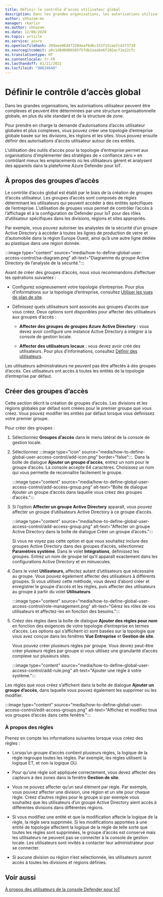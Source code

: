 ```yaml
---
title: Définir le contrôle d’accès utilisateur global
description: Dans les grandes organisations, les autorisations utilisateur peuvent être complexes et peuvent être déterminées par une structure organisationnelle globale, en plus du site standard et de la structure de zone.
author: shhazam-ms
manager: rkarlin
ms.author: shhazam
ms.date: 12/08/2020
ms.topic: article
ms.service: azure
ms.openlocfilehash: 399eee06d472204eaf6dbc333f15cee7c4373739
ms.sourcegitcommit: a0c1d0d0906585f5fdb2aaabe6f202acf2e22cfc
ms.translationtype: HT
ms.contentlocale: fr-FR
ms.lasthandoff: 01/21/2021
ms.locfileid: "98624640"
---
```

# <a name="define-global-access-control"></a>Définir le contrôle d’accès global

Dans les grandes organisations, les autorisations utilisateur peuvent être complexes et peuvent être déterminées par une structure organisationnelle globale, en plus du site standard et de la structure de zone.

Pour prendre en charge la demande d’autorisations d’accès utilisateur globales et plus complexes, vous pouvez créer une topologie d’entreprise globale basée sur les divisions, les régions et les sites. Vous pouvez ensuite définir des autorisations d’accès utilisateur autour de ces entités.

L’utilisation des outils d’accès pour la topologie d’entreprise permet aux organisations d’implémenter des stratégies de « confiance zéro » en contrôlant mieux les emplacements où les utilisateurs gèrent et analysent des appareils dans la plateforme Azure Defender pour IoT.

## <a name="about-access-groups"></a>À propos des groupes d’accès

Le contrôle d’accès global est établi par le biais de la création de groupes d’accès utilisateur. Les groupes d’accès sont composés de règles déterminant les utilisateurs qui peuvent accéder à des entités spécifiques de l’entreprise. L’utilisation de groupes vous permet de contrôler l’accès à l’affichage et à la configuration de Defender pour IoT pour des rôles d’utilisateur spécifiques dans les divisions, régions et sites appropriés.

Par exemple, vous pouvez autoriser les analystes de la sécurité d’un groupe Active Directory à accéder à toutes les lignes de production de verre et d’automobile dans la région Europe Ouest, ainsi qu’à une autre ligne dédiée au plastique dans une région donnée.

:::image type="content" source="media/how-to-define-global-user-access-control/sa-diagram.png" alt-text="Diagramme du groupe Active Directory de l’analyste de la sécurité.":::

Avant de créer des groupes d’accès, nous vous recommandons d’effectuer les opérations suivantes :

- Configurez soigneusement votre topologie d’entreprise. Pour plus d’informations sur la topologie d’entreprise, consultez [Utiliser les vues de plan de site](how-to-gain-insight-into-global-regional-and-local-threats.md#work-with-site-map-views).

- Définissez quels utilisateurs sont associés aux groupes d’accès que vous créez. Deux options sont disponibles pour affecter des utilisateurs aux groupes d’accès :

  - **Affecter des groupes de groupes Azure Active Directory** : vous devez avoir configuré une instance Active Directory à intégrer à la console de gestion locale.
  
  - **Affecter des utilisateurs locaux** : vous devez avoir créé des utilisateurs. Pour plus d’informations, consultez [Définir des utilisateurs](how-to-create-and-manage-users.md#define-users).

Les utilisateurs administrateurs ne peuvent pas être affectés à des groupes d’accès. Ces utilisateurs ont accès à toutes les entités de la topologie d’entreprise par défaut.

## <a name="create-access-groups"></a>Créer des groupes d’accès

Cette section décrit la création de groupes d’accès. Les divisions et les régions globales par défaut sont créées pour le premier groupe que vous créez. Vous pouvez modifier les entités par défaut lorsque vous définissez votre premier groupe.

Pour créer des groupes :

1. Sélectionnez **Groupes d’accès** dans le menu latéral de la console de gestion locale.

2. Sélectionnez :::image type="icon" source="media/how-to-define-global-user-access-control/add-icon.png" border="false":::. Dans la boîte de dialogue **Ajouter un groupe d’accès**, entrez un nom pour le groupe d’accès. La console accepte 64 caractères. Choisissez un nom qui vous permette de reconnaître facilement le groupe.

   :::image type="content" source="media/how-to-define-global-user-access-control/add-access-group.png" alt-text="Boîte de dialogue Ajouter un groupe d’accès dans laquelle vous créez des groupes d’accès.":::

3. Si l’option **Affecter un groupe Active Directory** apparaît, vous pouvez affecter un groupe d’utilisateurs Active Directory à ce groupe d’accès.

   :::image type="content" source="media/how-to-define-global-user-access-control/add-access-group.png" alt-text="Affecter un groupe Active Directory dans la boîte de dialogue Créer un groupe d’accès.":::

   Si vous ne voyez pas cette option et que vous souhaitez inclure des groupes Active Directory dans des groupes d’accès, sélectionnez **Paramètres système**. Dans le volet **Intégrations**, définissez les groupes. Entrez un nom de groupe tel qu’il apparaît exactement dans les configurations Active Directory et en minuscules.

5. Dans le volet **Utilisateurs**, affectez autant d’utilisateurs que nécessaire au groupe. Vous pouvez également affecter des utilisateurs à différents groupes. Si vous utilisez cette méthode, vous devez d’abord créer et enregistrer le groupe d’accès et les règles, puis affecter des utilisateurs au groupe à partir du volet **Utilisateurs**.

   :::image type="content" source="media/how-to-define-global-user-access-control/role-management.png" alt-text="Gérez les rôles de vos utilisateurs et affectez-les en fonction des besoins.":::

6. Créez des règles dans la boîte de dialogue **Ajouter des règles pour *nom*** en fonction des exigences de votre topologie d’entreprise en termes d’accès. Les options qui s’affichent ici sont basées sur la topologie que vous avez conçue dans les fenêtres **Vue Entreprise** et **Gestion de site**. 

   Vous pouvez créer plusieurs règles par groupe. Vous devrez peut-être créer plusieurs règles par groupe si vous utilisez une granularité d’accès complexe sur plusieurs sites. 

   :::image type="content" source="media/how-to-define-global-user-access-control/add-rule.png" alt-text="Ajouter une règle à votre système.":::

Les règles que vous créez s’affichent dans la boîte de dialogue **Ajouter un groupe d’accès**, dans laquelle vous pouvez également les supprimer ou les modifier.

:::image type="content" source="media/how-to-define-global-user-access-control/edit-access-groups.png" alt-text="Affichez et modifiez tous vos groupes d’accès dans cette fenêtre.":::

### <a name="about-rules"></a>À propos des règles

Prenez en compte les informations suivantes lorsque vous créez des règles :

- Lorsqu’un groupe d’accès contient plusieurs règles, la logique de la règle regroupe toutes les règles. Par exemple, les règles utilisent la logique ET, et non la logique OU.

- Pour qu’une règle soit appliquée correctement, vous devez affecter des capteurs à des zones dans la fenêtre **Gestion de site**.

- Vous ne pouvez affecter qu’un seul élément par règle. Par exemple, vous pouvez affecter une division, une région et un site pour chaque règle. Créez d’autres règles pour le groupe si par exemple vous souhaitez que les utilisateurs d’un groupe Active Directory aient accès à différentes divisions dans différentes régions.

- Si vous modifiez une entité et que la modification affecte la logique de la règle, la règle sera supprimée. Si les modifications apportées à une entité de topologie affectent la logique de la règle de telle sorte que toutes les règles sont supprimées, le groupe d’accès est conservé mais les utilisateurs ne peuvent pas se connecter à la console de gestion locale. Les utilisateurs sont invités à contacter leur administrateur pour se connecter.

- Si aucune division ou région n’est sélectionnée, les utilisateurs auront accès à toutes les divisions et régions définies.

## <a name="see-also"></a>Voir aussi

[À propos des utilisateurs de la console Defender pour IoT](how-to-create-and-manage-users.md)
